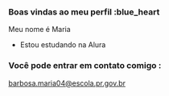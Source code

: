 ### Boas vindas ao meu perfil :blue_heart

Meu nome é Maria 

- Estou estudando na Alura


### Você pode entrar em contato comigo :
barbosa.maria04@escola.pr.gov.br
